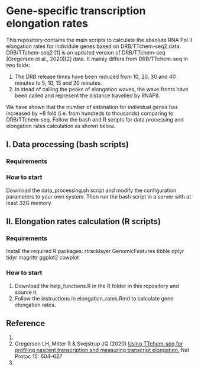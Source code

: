 # Gene-specific transcription elongation rates

This repository contains the main scripts to calculate the absolute RNA Pol II elongation rates for individule genes based on DRB/TTchem-seq2 data.
DRB/TTchem-seq2 [1] is an updated version of DRB/TTchem-seq (Gregersen et al., 2020)[2] data. It mainly differs from DRB/TTchem-seq in two folds:

1. The DRB release times have been reduced from 10, 20, 30 and 40 minutes to 5, 10, 15 and 20 minutes.
2. In stead of calling the peaks of elongation waves, the wave fronts have been called and represent the distance travelled by RNAPII.

We have shown that the number of estimation for individual genes has increased by ~8 fold (i.e. from hundreds to thousands) comparing to DRB/TTchem-seq. Follow the bash and R scripts for data processing and elongation rates calculation as shown below.

## I. Data processing (bash scripts)

### Requirements


### How to start

Download the data_processing.sh script and modify the configuration parameters to your own system. 
Then run the bash script in a server with at least 32G memory.


## II. Elongation rates calculation (R scripts)

### Requirements

Install the required R packages:
     rtracklayer
     GenomicFeatures
     tibble
     dplyr
     tidyr
     magrittr
     ggplot2
     cowplot

### How to start 

1.  Download the help_functions.R in the R folder in this repository and source it.
2.  Follow the instructions in elongation_rates.Rmd to calculate gene elongation rates.
 

## Reference 
1.
2. Gregersen LH, Mitter R & Svejstrup JQ (2020) [Using TTchem-seq for profiling nascent transcription and measuring transcript elongation.](https://doi.org/10.1038/s41596-019-0262-3) Nat Protoc 15: 604–627
2. 

